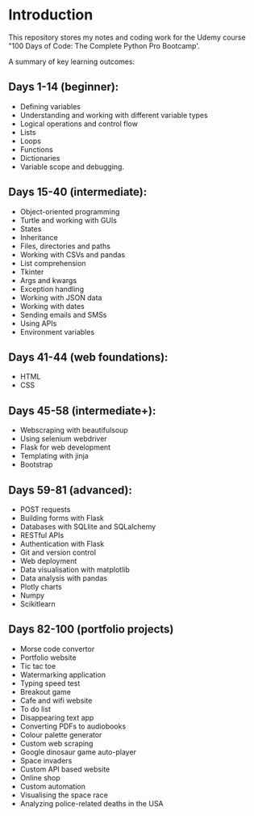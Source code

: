 # Introduction
This repository stores my notes and coding work for the Udemy course "100 Days of Code: The Complete Python Pro Bootcamp'.

A summary of key learning outcomes:

## Days 1-14 (beginner):
- Defining variables
- Understanding and working with different variable types
- Logical operations and control flow
- Lists
- Loops
- Functions
- Dictionaries
- Variable scope and debugging.

## Days 15-40 (intermediate):
- Object-oriented programming
- Turtle and working with GUIs
- States
- Inheritance
- Files, directories and paths
- Working with CSVs and pandas
- List comprehension
- Tkinter
- Args and kwargs
- Exception handling
- Working with JSON data
- Working with dates
- Sending emails and SMSs
- Using APIs
- Environment variables

## Days 41-44 (web foundations):
- HTML
- CSS

## Days 45-58 (intermediate+):
- Webscraping with beautifulsoup
- Using selenium webdriver
- Flask for web development
- Templating with jinja
- Bootstrap

## Days 59-81 (advanced):
- POST requests
- Building forms with Flask
- Databases with SQLlite and SQLalchemy
- RESTful APIs
- Authentication with Flask
- Git and version control
- Web deployment
- Data visualisation with matplotlib
- Data analysis with pandas
- Plotly charts
- Numpy
- Scikitlearn
  
## Days 82-100 (portfolio projects)
- Morse code convertor
- Portfolio website
- Tic tac toe
- Watermarking application
- Typing speed test
- Breakout game
- Cafe and wifi website
- To do list
- Disappearing text app
- Converting PDFs to audiobooks
- Colour palette generator
- Custom web scraping
- Google dinosaur game auto-player
- Space invaders
- Custom API based website
- Online shop
- Custom automation
- Visualising the space race
- Analyzing police-related deaths in the USA
